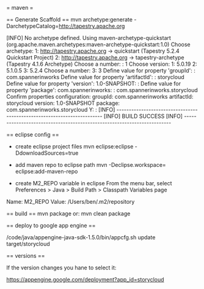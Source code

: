 = maven =

== Generate Scaffold ==
mvn archetype:generate -DarchetypeCatalog=http://tapestry.apache.org

[INFO] No archetype defined. Using maven-archetype-quickstart (org.apache.maven.archetypes:maven-archetype-quickstart:1.0)
Choose archetype:
1: http://tapestry.apache.org -> quickstart (Tapestry 5.2.4 Quickstart Project)
2: http://tapestry.apache.org -> tapestry-archetype (Tapestry 4.1.6 Archetype)
Choose a number: : 1
Choose version: 
1: 5.0.19
2: 5.1.0.5
3: 5.2.4
Choose a number: 3: 3
Define value for property 'groupId': : com.spannerinworks
Define value for property 'artifactId': : storycloud
Define value for property 'version':  1.0-SNAPSHOT: : 
Define value for property 'package':  com.spannerinworks: : com.spannerinworks.storycloud
Confirm properties configuration:
groupId: com.spannerinworks
artifactId: storycloud
version: 1.0-SNAPSHOT
package: com.spannerinworks.storycloud
 Y: : 
[INFO] ------------------------------------------------------------------------
[INFO] BUILD SUCCESS
[INFO] ------------------------------------------------------------------------

== eclipse config ==
 * create eclipse project files
 mvn eclipse:eclipse -DdownloadSources=true


* add maven repo to eclipse path
 mvn -Declipse.workspace=<path-to-eclipse-workspace> eclipse:add-maven-repo

* create M2_REPO variable in eclipse
 From the menu bar, select Preferences > Java > Build Path > Classpath Variables page

 Name: M2_REPO
 Value: /Users/ben/.m2/repository

== build ==
mvn package
or: mvn clean package

== deploy to google app engine ==

/code/java/appengine-java-sdk-1.5.0/bin/appcfg.sh update target/storycloud

== versions ==

If the version changes you hane to select it:

https://appengine.google.com/deployment?app_id=storycloud

